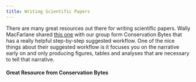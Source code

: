 ```yaml
---
title: Writing Scientific Papers
---
```




There are many great resources out there for writing scientific papers. Wally MacFarlane shared [this one](http://conservationbytes.com/2012/10/22/how-to-write-a-scientific-paper/) with our group form Conservation Bytes that has a really helpful step-by-step suggested workflow. One of the nice things about their suggested workflow is it focuses you on the narrative early on and only producing figures, tables and analyses that are necessary to tell that narrative. 

#### Great Resource from Conservation Bytes